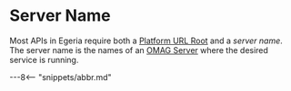 <!-- SPDX-License-Identifier: CC-BY-4.0 -->
<!-- Copyright Contributors to the ODPi Egeria project. -->

# Server Name

Most APIs in Egeria require both a [Platform URL Root](/concepts/platform-url-root) and a *server name*.  The server name is the names of an [OMAG Server](/concepts/omag-server) where the desired service is running.

---8<-- "snippets/abbr.md"